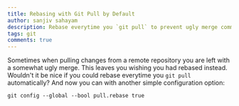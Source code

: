 ```yaml
---
title: Rebasing with Git Pull by Default
author: sanjiv sahayam
description: Rebase everytime you `git pull` to prevent ugly merge commits.
tags: git
comments: true
---
```


Sometimes when pulling changes from a remote repository you are left with a somewhat ugly merge. This leaves you wishing you had rebased instead. Wouldn't it be nice if you could rebase everytime you `git pull` automatically? And now you can with another simple configuration option:

```{.command .scrollx}
git config --global --bool pull.rebase true
```